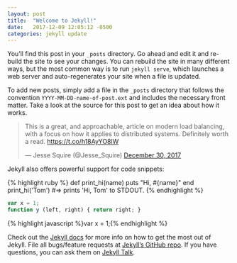 ```yaml
---
layout: post
title:  "Welcome to Jekyll!"
date:   2017-12-09 12:05:12 -0500
categories: jekyll update
---
```

You’ll find this post in your `_posts` directory. Go ahead and edit it and re-build the site to see your changes. You can rebuild the site in many different ways, but the most common way is to run `jekyll serve`, which launches a web server and auto-regenerates your site when a file is updated.

To add new posts, simply add a file in the `_posts` directory that follows the convention `YYYY-MM-DD-name-of-post.ext` and includes the necessary front matter. Take a look at the source for this post to get an idea about how it works.

<blockquote class="twitter-tweet" data-lang="en"><p lang="en" dir="ltr">This is a great, and approachable, article on modern load balancing, with a focus on how it applies to distributed systems.  Definitely worth a read. <a href="https://t.co/h18AyYO8lW">https://t.co/h18AyYO8lW</a></p>&mdash; Jesse Squire (@Jesse_Squire) <a href="https://twitter.com/Jesse_Squire/status/946901011016437761?ref_src=twsrc%5Etfw">December 30, 2017</a></blockquote>
<script async src="https://platform.twitter.com/widgets.js" charset="utf-8"></script>


Jekyll also offers powerful support for code snippets:

{% highlight ruby %}
def print_hi(name)
  puts "Hi, #{name}"
end
print_hi('Tom')
#=> prints 'Hi, Tom' to STDOUT.
{% endhighlight %}

``` javascript
var x = 1;
function y (left, right) { return right; }
```

{% highlight javascript %}var x = 1;{% endhighlight %}

Check out the [Jekyll docs][jekyll-docs] for more info on how to get the most out of Jekyll. File all bugs/feature requests at [Jekyll’s GitHub repo][jekyll-gh]. If you have questions, you can ask them on [Jekyll Talk][jekyll-talk]. 

[jekyll-docs]: https://jekyllrb.com/docs/home
[jekyll-gh]:   https://github.com/jekyll/jekyll
[jekyll-talk]: https://talk.jekyllrb.com/
